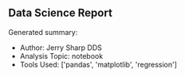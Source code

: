 ## Data Science Report

Generated summary:

- Author: Jerry Sharp DDS
- Analysis Topic: notebook
- Tools Used: ['pandas', 'matplotlib', 'regression']

